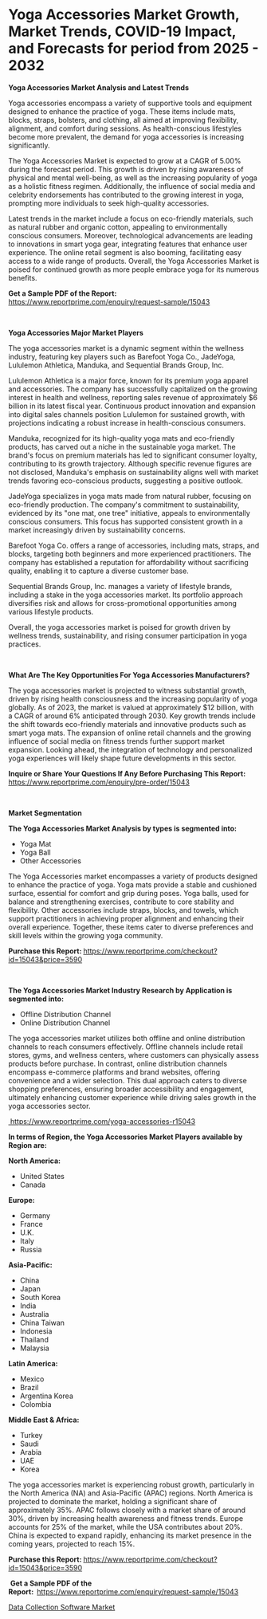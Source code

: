 <p><h1>Yoga Accessories Market Growth, Market Trends, COVID-19 Impact, and Forecasts for period from 2025 - 2032</h1></p><p><strong>Yoga Accessories Market Analysis and Latest Trends</strong></p>
<p><p>Yoga accessories encompass a variety of supportive tools and equipment designed to enhance the practice of yoga. These items include mats, blocks, straps, bolsters, and clothing, all aimed at improving flexibility, alignment, and comfort during sessions. As health-conscious lifestyles become more prevalent, the demand for yoga accessories is increasing significantly.</p><p>The Yoga Accessories Market is expected to grow at a CAGR of 5.00% during the forecast period. This growth is driven by rising awareness of physical and mental well-being, as well as the increasing popularity of yoga as a holistic fitness regimen. Additionally, the influence of social media and celebrity endorsements has contributed to the growing interest in yoga, prompting more individuals to seek high-quality accessories.</p><p>Latest trends in the market include a focus on eco-friendly materials, such as natural rubber and organic cotton, appealing to environmentally conscious consumers. Moreover, technological advancements are leading to innovations in smart yoga gear, integrating features that enhance user experience. The online retail segment is also booming, facilitating easy access to a wide range of products. Overall, the Yoga Accessories Market is poised for continued growth as more people embrace yoga for its numerous benefits.</p></p>
<p><strong>Get a Sample PDF of the Report:&nbsp;</strong> <a href="https://www.reportprime.com/enquiry/request-sample/15043?utm_campaign=3190&utm_medium=2&utm_source=Github&utm_content=ia&utm_term=20032025&utm_id=yoga-accessories">https://www.reportprime.com/enquiry/request-sample/15043</a></p>
<p>&nbsp;</p>
<p><strong>Yoga Accessories Major Market Players</strong></p>
<p><p>The yoga accessories market is a dynamic segment within the wellness industry, featuring key players such as Barefoot Yoga Co., JadeYoga, Lululemon Athletica, Manduka, and Sequential Brands Group, Inc. </p><p>Lululemon Athletica is a major force, known for its premium yoga apparel and accessories. The company has successfully capitalized on the growing interest in health and wellness, reporting sales revenue of approximately $6 billion in its latest fiscal year. Continuous product innovation and expansion into digital sales channels position Lululemon for sustained growth, with projections indicating a robust increase in health-conscious consumers.</p><p>Manduka, recognized for its high-quality yoga mats and eco-friendly products, has carved out a niche in the sustainable yoga market. The brand's focus on premium materials has led to significant consumer loyalty, contributing to its growth trajectory. Although specific revenue figures are not disclosed, Manduka's emphasis on sustainability aligns well with market trends favoring eco-conscious products, suggesting a positive outlook.</p><p>JadeYoga specializes in yoga mats made from natural rubber, focusing on eco-friendly production. The company's commitment to sustainability, evidenced by its "one mat, one tree" initiative, appeals to environmentally conscious consumers. This focus has supported consistent growth in a market increasingly driven by sustainability concerns.</p><p>Barefoot Yoga Co. offers a range of accessories, including mats, straps, and blocks, targeting both beginners and more experienced practitioners. The company has established a reputation for affordability without sacrificing quality, enabling it to capture a diverse customer base.</p><p>Sequential Brands Group, Inc. manages a variety of lifestyle brands, including a stake in the yoga accessories market. Its portfolio approach diversifies risk and allows for cross-promotional opportunities among various lifestyle products.</p><p>Overall, the yoga accessories market is poised for growth driven by wellness trends, sustainability, and rising consumer participation in yoga practices.</p></p>
<p>&nbsp;</p>
<p><strong>What Are The Key Opportunities For Yoga Accessories Manufacturers?</strong></p>
<p><p>The yoga accessories market is projected to witness substantial growth, driven by rising health consciousness and the increasing popularity of yoga globally. As of 2023, the market is valued at approximately $12 billion, with a CAGR of around 6% anticipated through 2030. Key growth trends include the shift towards eco-friendly materials and innovative products such as smart yoga mats. The expansion of online retail channels and the growing influence of social media on fitness trends further support market expansion. Looking ahead, the integration of technology and personalized yoga experiences will likely shape future developments in this sector.</p></p>
<p><strong>Inquire or Share Your Questions If Any Before Purchasing This Report:</strong> <a href="https://www.reportprime.com/enquiry/pre-order/15043?utm_campaign=3190&utm_medium=2&utm_source=Github&utm_content=ia&utm_term=20032025&utm_id=yoga-accessories">https://www.reportprime.com/enquiry/pre-order/15043</a></p>
<p>&nbsp;</p>
<p><strong>Market Segmentation</strong></p>
<p><strong>The Yoga Accessories Market Analysis by types is segmented into:</strong></p>
<p><ul><li>Yoga Mat</li><li>Yoga Ball</li><li>Other Accessories</li></ul></p>
<p><p>The Yoga Accessories market encompasses a variety of products designed to enhance the practice of yoga. Yoga mats provide a stable and cushioned surface, essential for comfort and grip during poses. Yoga balls, used for balance and strengthening exercises, contribute to core stability and flexibility. Other accessories include straps, blocks, and towels, which support practitioners in achieving proper alignment and enhancing their overall experience. Together, these items cater to diverse preferences and skill levels within the growing yoga community.</p></p>
<p><strong>Purchase this Report:&nbsp;</strong><a href="https://www.reportprime.com/checkout?id=15043&price=3590&utm_campaign=3190&utm_medium=2&utm_source=Github&utm_content=ia&utm_term=20032025&utm_id=yoga-accessories">https://www.reportprime.com/checkout?id=15043&price=3590</a></p>
<p>&nbsp;</p>
<p><strong>The Yoga Accessories Market Industry Research by Application is segmented into:</strong></p>
<p><ul><li>Offline Distribution Channel</li><li>Online Distribution Channel</li></ul></p>
<p><p>The yoga accessories market utilizes both offline and online distribution channels to reach consumers effectively. Offline channels include retail stores, gyms, and wellness centers, where customers can physically assess products before purchase. In contrast, online distribution channels encompass e-commerce platforms and brand websites, offering convenience and a wider selection. This dual approach caters to diverse shopping preferences, ensuring broader accessibility and engagement, ultimately enhancing customer experience while driving sales growth in the yoga accessories sector.</p></p>
<p><a href="https://www.reportprime.com/yoga-accessories-r15043?utm_campaign=3190&utm_medium=2&utm_source=Github&utm_content=ia&utm_term=20032025&utm_id=yoga-accessories">&nbsp;https://www.reportprime.com/yoga-accessories-r15043</a></p>
<p><strong>In terms of Region, the Yoga Accessories Market Players available by Region are:</strong></p>
<p>
    <p> <strong> North America: </strong>
        <ul>
            <li>United States</li>
            <li>Canada</li>
        </ul>
        </p> 
    <p> <strong> Europe: </strong>
        <ul>
            <li>Germany</li>
            <li>France</li>
            <li>U.K.</li>
            <li>Italy</li>
            <li>Russia</li>
        </ul>
        </p> 
    <p> <strong> Asia-Pacific: </strong>
        <ul>
            <li>China</li>
            <li>Japan</li>
            <li>South Korea</li>
            <li>India</li>
            <li>Australia</li>
            <li>China Taiwan</li>
            <li>Indonesia</li>
            <li>Thailand</li>
            <li>Malaysia</li>
        </ul>
        </p> 
    <p> <strong> Latin America: </strong>
        <ul>
            <li>Mexico</li>
            <li>Brazil</li>
            <li>Argentina Korea</li>
            <li>Colombia</li>
        </ul>
        </p> 
    <p> <strong> Middle East & Africa: </strong>
        <ul>
            <li>Turkey</li>
            <li>Saudi</li>
            <li>Arabia</li>
            <li>UAE</li>
            <li>Korea</li>
        </ul>
    </p>
    </p>
<p><p>The yoga accessories market is experiencing robust growth, particularly in the North America (NA) and Asia-Pacific (APAC) regions. North America is projected to dominate the market, holding a significant share of approximately 35%. APAC follows closely with a market share of around 30%, driven by increasing health awareness and fitness trends. Europe accounts for 25% of the market, while the USA contributes about 20%. China is expected to expand rapidly, enhancing its market presence in the coming years, projected to reach 15%.</p></p>
<p><strong>Purchase this Report: </strong><a href="https://www.reportprime.com/checkout?id=15043&price=3590&utm_campaign=3190&utm_medium=2&utm_source=Github&utm_content=ia&utm_term=20032025&utm_id=yoga-accessories">https://www.reportprime.com/checkout?id=15043&price=3590</a></p>
<p>&nbsp;<strong>Get a Sample PDF of the Report:&nbsp;&nbsp;</strong><a href="https://www.reportprime.com/enquiry/request-sample/15043?utm_campaign=3190&utm_medium=2&utm_source=Github&utm_content=ia&utm_term=20032025&utm_id=yoga-accessories">https://www.reportprime.com/enquiry/request-sample/15043</a></p>
<p><strong></strong></p>
<p><p><a href="https://github.com/rileymgdorcas/Market-Research-Report-List-1/blob/main/data-collection-software-market.md?utm_campaign=3190&utm_medium=2&utm_source=Github&utm_content=ia&utm_term=20032025&utm_id=yoga-accessories">Data Collection Software Market</a></p></p>